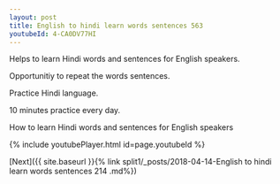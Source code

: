 ```yaml
---
layout: post
title: English to hindi learn words sentences 563 
youtubeId: 4-CA0DV77HI
---
```

 
 
Helps to learn Hindi words and sentences for English speakers.

Opportunitiy to repeat the words sentences. 

Practice Hindi language. 
 
10 minutes practice every day. 
 
How to learn Hindi words and sentences for English speakers 
 
{% include youtubePlayer.html id=page.youtubeId %}
 
 
[Next]({{ site.baseurl }}{% link  split1/_posts/2018-04-14-English to hindi learn words sentences 214 .md%})
 
